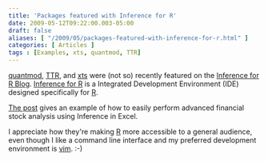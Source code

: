 ```yaml
---
title: 'Packages featured with Inference for R'
date: 2009-05-12T09:22:00.003-05:00
draft: false
aliases: [ "/2009/05/packages-featured-with-inference-for-r.html" ]
categories: [ Articles ]
tags : [Examples, xts, quantmod, TTR]
---
```


[quantmod](http://r-forge.r-project.org/projects/quantmod/), [TTR](http://r-forge.r-project.org/projects/ttr/), and [xts](http://r-forge.r-project.org/projects/xts/) were (not so) recently featured on the [Inference for R Blog](http://inferenceforr.com/blog/default.aspx). [Inference for R](http://inferenceforr.com/default.aspx) is a Integrated Development Environment (IDE) designed specifically for [R](http://www.r-project.org/).  
  
[The post](http://inferenceforr.com/blog/Lists/Posts/Post.aspx?ID=17) gives an example of how to easily perform advanced financial stock analysis using Inference in Excel.  
  
I appreciate how they're making [R](http://www.r-project.org/) more accessible to a general audience, even though I like a command line interface and my preferred development environment is [vim](http://www.vim.org). :-)
